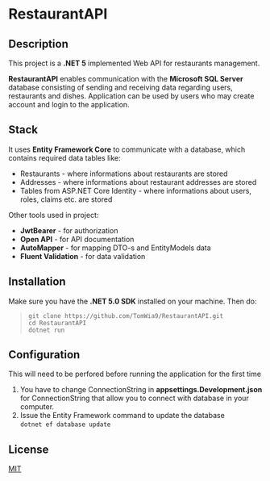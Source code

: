 # RestaurantAPI

## Description
This project is a **.NET 5** implemented Web API for restaurants management.

**RestaurantAPI** enables communication with the **Microsoft SQL Server** database consisting of sending and receiving data regarding users, restaurants and dishes. Application can be used by users who may create account and login to the application.


## Stack
It uses **Entity Framework Core** to communicate with a database, which contains required data tables like:
* Restaurants - where informations about restaurants are stored 
* Addresses -  where informations about restaurant addresses are stored
* Tables from ASP.NET Core Identity -  where informations about users, roles, claims etc. are stored


Other tools used in project:
* **JwtBearer** - for authorization
* **Open API** - for API documentation
* **AutoMapper** - for mapping DTO-s and EntityModels data
* **Fluent Validation** - for data validation


## Installation
Make sure you have the **.NET 5.0 SDK** installed on your machine. Then do:  
>`git clone https://github.com/TomWia9/RestaurantAPI.git`  
`cd RestaurantAPI`  
`dotnet run`

## Configuration
This will need to be perfored before running the application for the first time
1. You have to change ConnectionString in **appsettings.Development.json** for ConnectionString that allow you to connect with database in your computer.
2. Issue the Entity Framework command to update the database  
`dotnet ef database update`
 
## License
[MIT](https://choosealicense.com/licenses/mit/)
